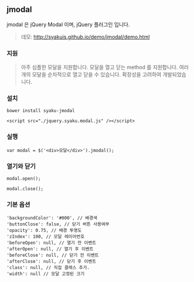 ## jmodal
jmodal 은 jQuery Modal 이며, jQuery 플러그인 입니다.

> 데모: http://syakuis.github.io/demo/jmodal/demo.html

### 지원
> 아주 심플한 모달을 지원합니다.
모달을 열고 닫는 method 를 지원합니다.
여러개의 모달을 순차적으로 열고 닫을 수 있습니다.
확장성을 고려하여 개발되었습니다.

### 설치
```
bower install syaku-jmodal
```

```
<script src="./jquery.syaku.modal.js" /></script>
```

### 실행
```
var modal = $('<div>모달</div>').jmodal();
```

### 열기와 닫기
```
modal.open();
```
```
modal.close();
```

### 기본 옵션
```
'backgroundColor': '#000', // 배경색
'buttonClose': false, // 닫기 버튼 사용여부
'opacity': 0.75, // 배경 투명도
'zIndex': 100, // 모달 레이어번호
'beforeOpen': null, // 열기 전 이벤트
'afterOpen': null, // 열기 후 이벤트
'beforeClose': null, // 닫기 전 이벤트
'afterClose': null, // 닫기 후 이벤트
'class': null, // 직접 클래스 추가.
'width': null // 모달 고정된 크기
```